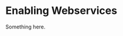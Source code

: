 [title]: # (Enabling Webservices)
[tags]: # (XXX)
[priority]: # (6820)
# Enabling Webservices
Something here.
